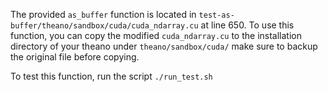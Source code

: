 The provided `as_buffer` function is located in `test-as-buffer/theano/sandbox/cuda/cuda_ndarray.cu` at line 650. 
To use this function, you can copy the modified `cuda_ndarray.cu` to the installation directory of your theano under `theano/sandbox/cuda/`
make sure to backup the original file before copying.


To test this function, run the script `./run_test.sh`